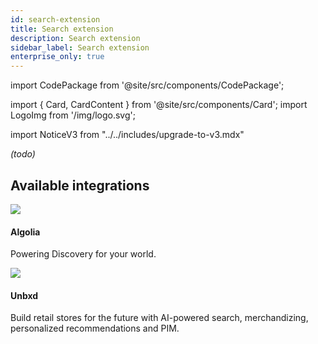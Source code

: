 ```yaml
---
id: search-extension
title: Search extension
description: Search extension
sidebar_label: Search extension
enterprise_only: true
---
```


import CodePackage from '@site/src/components/CodePackage';

import { Card, CardContent } from '@site/src/components/Card';
import LogoImg from '/img/logo.svg';


import NoticeV3 from "../../includes/upgrade-to-v3.mdx"

<NoticeV3 />


<CodePackage name="@deity/falcon-search-extension" /> 

_(todo)_

## Available integrations

<div className="flex">
  <Card to="/docs/integrations/algolia">
    <div className="round-icon">
      <img src="/docs/img/icons/algolia.svg" />
    </div>
    <h4>Algolia</h4>
    <p>
      Powering Discovery for your world.
    </p>
  </Card>
   <Card to="/docs/integrations/unbxd">
    <div className="round-icon">
      <img src="/docs/img/icons/unbxd.svg" />
    </div>
    <h4>Unbxd</h4>
    <p>Build retail stores for the future with AI-powered search, merchandizing, personalized recommendations and PIM.</p>
  </Card>
</div>
